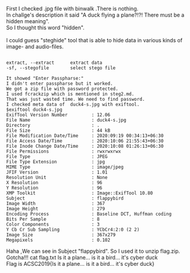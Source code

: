 First I checked .jpg file with binwalk .There is nothing.</br>
 In challge's description it said 
 "A duck flying a plane?!?! There must be a hidden meaning".</br>
 So I thought this word "hidden".</br>
 </br>
 I could guess  "steghide" tool that is  able to hide data in various kinds of image- and audio-files.
 ```$steghide extract -sf duck4-s.jpg
 
 extract, --extract      extract data
 -sf, --stegofile        select stego file
 
 It showed "Enter Passpharse:"
 I didn't enter passpharse but it worked.
 We got a zip file with password protected.
 I used fcrackzip which is mentioned in steg2.md.
 That was just wasted time. We need to find password.
 I checked meta data of  duck4-s.jpg with exiftool.
 $exiftool duck4-s.jpg
 ExifTool Version Number         : 12.06
File Name                       : duck4-s.jpg
Directory                       : .
File Size                       : 44 kB
File Modification Date/Time     : 2020:09:19 00:34:13+06:30
File Access Date/Time           : 2020:10:06 21:55:43+06:30
File Inode Change Date/Time     : 2020:10:08 01:26:13+06:30
File Permissions                : rwxrwxrwx
File Type                       : JPEG
File Type Extension             : jpg
MIME Type                       : image/jpeg
JFIF Version                    : 1.01
Resolution Unit                 : None
X Resolution                    : 96
Y Resolution                    : 96
XMP Toolkit                     : Image::ExifTool 10.80
Subject                         : flappybird
Image Width                     : 367
Image Height                    : 279
Encoding Process                : Baseline DCT, Huffman coding
Bits Per Sample                 : 8
Color Components                : 3
Y Cb Cr Sub Sampling            : YCbCr4:2:0 (2 2)
Image Size                      : 367x279
Megapixels                      : 0.102
```
Haha ,We can see in Subject "flappybird".
So I used it to unzip flag.zip.
Gotcha!!! cat flag.txt
Is it a plane... is it a bird... it's cyber duck</br>
Flag is ACSC2019{Is it a plane... is it a bird... it's cyber duck}
 
